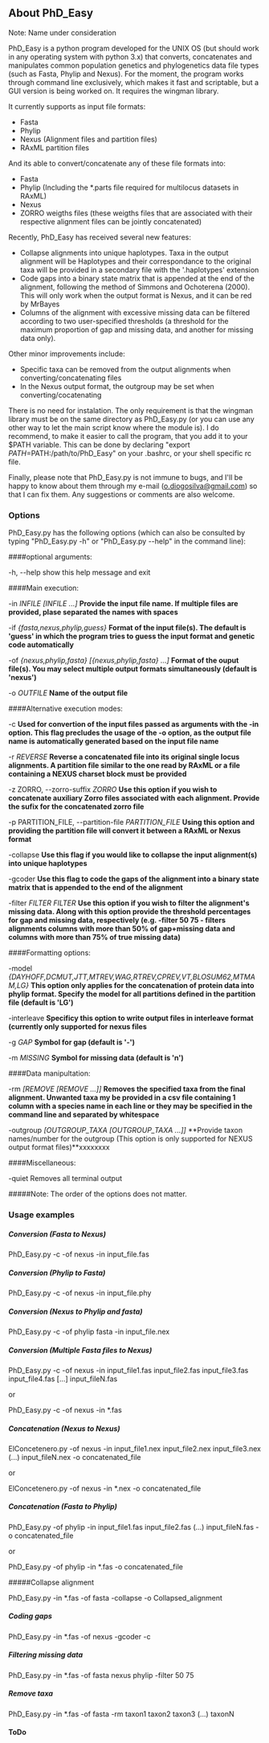 ## About PhD_Easy

Note: Name under consideration

PhD_Easy is a python program developed for the UNIX OS (but should work in any operating system with python 3.x) that converts, concatenates and manipulates common population genetics and phylogenetics data file types (such as Fasta, Phylip and Nexus). For the moment, the program works through command line exclusively, which makes it fast and scriptable, but a GUI version is being worked on. It requires the wingman library.

It currently supports as input file formats:

- Fasta
- Phylip
- Nexus (Alignment files and partition files)
- RAxML partition files

And its able to convert/concatenate any of these file formats into:

- Fasta
- Phylip (Including the *.parts file required for multilocus datasets in RAxML)
- Nexus
- ZORRO weigths files (these weigths files that are associated with their respective alignment files can be jointly concatenated)

Recently, PhD_Easy has received several new features:

- Collapse alignments into unique haplotypes. Taxa in the output alignment will be Haplotypes and their correspondance to the original taxa will be provided in a secondary file with the '.haplotypes' extension
- Code gaps into a binary state matrix that is appended at the end of the alignment, following the method of Simmons and Ochoterena (2000). This will only work when the output format is Nexus, and it can be red by MrBayes
- Columns of the alignment with excessive missing data can be filtered according to two user-specified thresholds (a threshold for the maximum proportion of gap and missing data, and another for missing data only).

Other minor improvements include:

- Specific taxa can be removed from the output alignments when converting/concatenating files
- In the Nexus output format, the outgroup may be set when converting/cocatenating 

There is no need for instalation. The only requirement is that the wingman library must be on the same directory as PhD_Easy.py (or you can use any other way to let the main script know where the module is). I do recommend, to make it easier to call the program, that you add it to your $PATH variable. This can be done by declaring "export $PATH=$PATH:/path/to/PhD\_Easy" on your .bashrc, or your shell specific rc file.

Finally, please note that PhD\_Easy.py is not immune to bugs, and I'll be happy to know about them through my e-mail (o.diogosilva@gmail.com) so that I can fix them. Any suggestions or comments are also welcome.

### Options

PhD_Easy.py has the following options (which can also be consulted by typing "PhD_Easy.py -h" or "PhD_Easy.py --help" in the command line):

####optional arguments:

  -h, --help            show this help message and exit

####Main execution:

  -in *INFILE [INFILE ...]*
						**Provide the input file name. If multiple files are
                        provided, plase separated the names with spaces**
                        
  -if *{fasta,nexus,phylip,guess}*
                        **Format of the input file(s). The default is 'guess' in
                        which the program tries to guess the input format and
                        genetic code automatically**
                        
  -of *{nexus,phylip,fasta} [{nexus,phylip,fasta} ...]*
                        **Format of the ouput file(s). You may select multiple
                        output formats simultaneously (default is 'nexus')**
                        
  -o *OUTFILE*           **Name of the output file**

####Alternative execution modes:

  -c                    **Used for convertion of the input files passed as
                        arguments with the -in option. This flag precludes the
                        usage of the -o option, as the output file name is
                        automatically generated based on the input file name**

  -r *REVERSE*            **Reverse a concatenated file into its original single
                        locus alignments. A partition file similar to the one
                        read by RAxML or a file containing a NEXUS charset block must be provided**

  -z ZORRO, --zorro-suffix *ZORRO*
                        **Use this option if you wish to concatenate auxiliary
                        Zorro files associated with each alignment. Provide
                        the sufix for the concatenated zorro file**

  -p PARTITION_FILE, --partition-file *PARTITION_FILE*
                        **Using this option and providing the partition file
                        will convert it between a RAxML or Nexus format**

  -collapse            **Use this flag if you would like to collapse the input
                        alignment(s) into unique haplotypes**

  -gcoder               **Use this flag to code the gaps of the alignment into a
                        binary state matrix that is appended to the end of the
                        alignment**

  -filter *FILTER FILTER*
                        **Use this option if you wish to filter the alignment's
                        missing data. Along with this option provide the
                        threshold percentages for gap and missing data,
                        respectively (e.g. -filter 50 75 - filters alignments
                        columns with more than 50% of gap+missing data and
                        columns with more than 75% of true missing data)**



####Formatting options:

   -model *{DAYHOFF,DCMUT,JTT,MTREV,WAG,RTREV,CPREV,VT,BLOSUM62,MTMAM,LG}*
                        **This option only applies for the concatenation of
                        protein data into phylip format. Specify the model for
                        all partitions defined in the partition file (default
                        is 'LG')**

  -interleave           **Specificy this option to write output files in
                        interleave format (currently only supported for nexus
                        files**

  -g *GAP*                **Symbol for gap (default is '-')**

  -m *MISSING*            **Symbol for missing data (default is 'n')**


####Data manipultation:

  -rm *[REMOVE [REMOVE ...]]*
                        **Removes the specified taxa from the final alignment. Unwanted taxa my be provided in a csv file containing 1 column with a species name in each line or they may be specified in the command line and separated by whitespace**
                        
  -outgroup *[OUTGROUP_TAXA [OUTGROUP_TAXA ...]]*
                        **Provide taxon names/number for the outgroup (This
                        option is only supported for NEXUS output format
                        files)**xxxxxxxx

####Miscellaneous:

  -quiet                Removes all terminal output

#####Note: The order of the options does not matter.
		
### Usage examples

##### Conversion (Fasta to Nexus)

PhD_Easy.py -c -of nexus -in input_file.fas

##### Conversion (Phylip to Fasta)

PhD_Easy.py -c -of nexus -in input_file.phy

##### Conversion (Nexus to Phylip and fasta)

PhD_Easy.py -c -of phylip fasta -in input_file.nex

##### Conversion (Multiple Fasta files to Nexus)

PhD_Easy.py -c -of nexus -in input_file1.fas input_file2.fas input_file3.fas input_file4.fas [...] input_fileN.fas

or

PhD_Easy.py -c -of nexus -in *.fas

##### Concatenation (Nexus to Nexus)

ElConcetenero.py -of nexus -in input_file1.nex input_file2.nex input_file3.nex (...) input_fileN.nex -o concatenated_file

or

ElConcetenero.py -of nexus -in *.nex -o concatenated_file

##### Concatenation (Fasta to Phylip)

PhD_Easy.py -of phylip -in input_file1.fas input_file2.fas (...) input_fileN.fas -o concatenated_file

or

PhD_Easy.py -of phylip -in *.fas -o concatenated_file

#####Collapse alignment 

PhD_Easy.py -in *.fas -of fasta -collapse -o Collapsed_alignment

##### Coding gaps

PhD_Easy.py -in *.fas -of nexus -gcoder -c 

##### Filtering missing data

PhD_Easy.py -in *.fas -of fasta nexus phylip -filter 50 75

##### Remove taxa

PhD_Easy.py -in *.fas -of fasta -rm taxon1 taxon2 taxon3 (...) taxonN

#### ToDo

